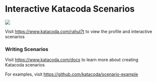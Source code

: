 # Interactive Katacoda Scenarios

[![](http://shields.katacoda.com/katacoda/rahul7t/count.svg)](https://www.katacoda.com/rahul7t "Get your profile on Katacoda.com")

Visit https://www.katacoda.com/rahul7t to view the profile and interactive scenarios

### Writing Scenarios
Visit https://www.katacoda.com/docs to learn more about creating Katacoda scenarios

For examples, visit https://github.com/katacoda/scenario-example
